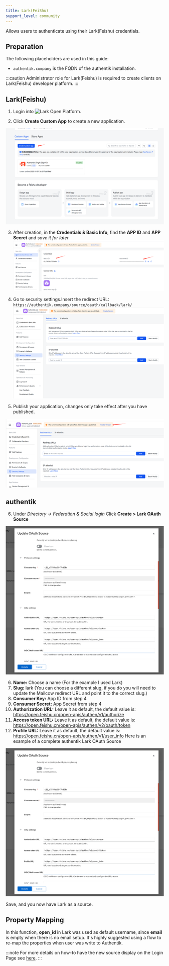```yaml
---
title: Lark(FeiShu)
support_level: community
---
```


Allows users to authenticate using their Lark(Feishu) credentials.

## Preparation

The following placeholders are used in this guide:

- `authentik.company` is the FQDN of the authentik installation.

:::caution
Administrator role for Lark(Feishu) is required to create clients on Lark(Feishu) developer platform.
:::

## Lark(Feishu)

1. Login into ![Lark Open Platform](https://open.feishu.cn/).

2. Click **Create Custom App** to create a new application.

![Lark App Creation](./lark1.png)

3. After creation, in the **Credentials & Basic Info**, find the **APP ID** and **APP Secret** and _save it for later_
   ![Get APP Id and APP Secret](./lark2.png)

4. Go to security settings.Insert the redirect URL: `https://authentik.company/source/oauth/callback/lark/`
   ![Add Redirect URL](./lark3.png)

5. Publish your application, changes only take effect after you have published.

![Publish Appclication](./lark4.png)

## authentik

6. Under _Directory -> Federation & Social login_ Click **Create > Lark OAuth Source**

![Lark OAuth Source](./lark5.png)

6. **Name:** Choose a name (For the example I used Lark)
7. **Slug:** lark (You can choose a different slug, if you do you will need to update the Mailcow redirect URL and point it to the correct slug.)
8. **Consumer Key:** App ID from step 4
9. **Consumer Secret:** App Secret from step 4
10. **Authorization URL:** Leave it as default, the default value is: https://open.feishu.cn/open-apis/authen/v1/authorize
11. **Access token URL:** Leave it as default, the default value is: https://open.feishu.cn/open-apis/authen/v2/oauth/token
12. **Profile URL:** Leave it as default, the default value is: https://open.feishu.cn/open-apis/authen/v1/user_info
    Here is an example of a complete authentik Lark OAuth Source

![Lark OAuth Source](./lark5.png)

Save, and you now have Lark as a source.

## Property Mapping

In this function, **open_id** in Lark was used as default username, since **email** is empty when there is no email setup.
It's highly suggested using a flow to re-map the properties when user was write to Authentik.

:::note
For more details on how-to have the new source display on the Login Page see [here](../../index.md#add-sources-to-default-login-page).
:::
